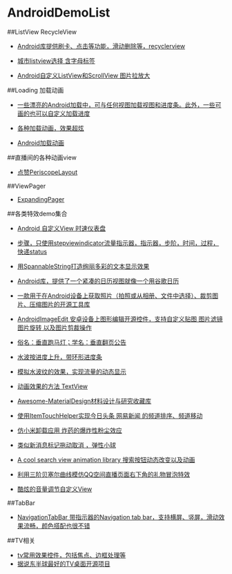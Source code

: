 # AndroidDemoList
##ListView RecycleView
- [Android库提供刷卡、点击等功能，滑动删除等，recyclerview ](https://github.com/nikhilpanju/RecyclerViewEnhanced)

- [城市listview选择 含字母标签](https://github.com/YoKeyword/IndexableStickyListView)

- [Android自定义ListView和ScrollView 图片拉放大](https://github.com/Frank-Zhu/PullZoomView)

##Loading 加载动画
- [一些漂亮的Android加载中，可与任何视图加载视图和进度条。此外，一些可画的也可以自定义加载进度](https://github.com/dinuscxj/LoadingDrawable)

- [各种加载动画，效果超炫](https://github.com/baoyachi/AVLoadingIndicatorView)

- [Android加载动画](https://github.com/ybq/Android-SpinKit)
 
##直播间的各种动画view
 - [点赞PeriscopeLayout](http://androidone.io/info_10272.html)
 
##ViewPager
 - [ExpandingPager](http://androidone.io/info_10271.html)

##各类特效demo集合
- [Android 自定义View 时速仪表盘](https://github.com/SuperKung/DashboardView)

- [步骤，只使用stepviewindicator流量指示器，指示器，步阶，时间，过程，快递status](https://github.com/baoyachi/StepView)

- [用SpannableString打造绚丽多彩的文本显示效果](https://github.com/baoyachi/SpannableStringDemo)

- [Android库，提供了一个紧凑的日历视图就像一个用谷歌日历](https://github.com/SundeepK/CompactCalendarView)

- [一款用于在Android设备上获取照片（拍照或从相册、文件中选择）、裁剪图片、压缩图片的开源工具库](https://github.com/crazycodeboy/TakePhoto)

- [AndroidImageEdit 安卓设备上图形编辑开源控件，支持自定义贴图 图片滤镜 图片旋转 以及图片剪裁操作](https://github.com/siwangqishiq/ImageEditor-Android)

- [俗名：垂直跑马灯；学名：垂直翻页公告](https://github.com/sfsheng0322/MarqueeView)

- [水波按进度上升，带环形进度条](https://github.com/Modificator/water-wave-progress)

- [模拟水波纹的效果，实现流量的动态显示](https://github.com/xuyisheng/WaterWaveView)

- [动画效果的方法 TextView ](https://github.com/hanks-zyh/HTextView)

- [Awesome-MaterialDesign材料设计与研究收藏库](https://github.com/lightSky/Awesome-MaterialDesign)

- [使用ItemTouchHelper实现今日头条 网易新闻 的频道排序、频道移动 ](https://github.com/YoKeyword/ItemTouchHelperDemo)

- [仿小米卸载应用 炸药的爆炸性粉尘效应](https://github.com/tyrantgit/ExplosionField)

- [类似新消息标记拖动取消 ，弹性小球 ](https://github.com/siwangqishiq/DragIndicatorView)

- [A cool search view animation library 搜索按钮动态改变以及动画](https://github.com/android-cjj/JJSearchViewAnim)

- [利用三阶贝塞尔曲线模仿QQ空间直播页面右下角的礼物冒泡特效](https://github.com/Yasic/QQBubbleView)

- [酷炫的音量调节自定义View](https://github.com/JangGwa/VolumeView)


##TabBar
- [NavigationTabBar 带指示器的Navigation tab bar，支持横屏、竖屏，滑动效果流畅，颜色搭配也很不错](http://androidone.io/info_10118.html)

##TV相关
- [tv常用效果控件，包括焦点、边框处理等](https://github.com/evilbinary/TvWidget)
- [据说东半球最好的TV桌面开源项目](https://github.com/JackyAndroid/AndroidTVLauncher)
